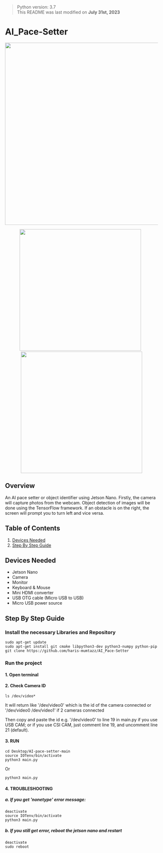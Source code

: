 > Python version: 3.7 \
This README was last modified on __July 31st, 2023__
# AI_Pace-Setter

<p align="center">
  <img width="600" src="media/result.gif">
</p>

<p align="center">
  <img width="400" src="media/Second.gif">
  &nbsp;
  <img width="400" src="media/Third.gif">
</p>


## Overview

An AI pace setter or object identifier using Jetson Nano. Firstly, the camera will capture photos from the webcam. Object detection of images will be done using the TensorFlow framework. If an obstacle is on the right, the screen will prompt you to turn left and vice versa.

## Table of Contents

1. [Devices Needed](#devices-needed)
2. [Step By Step Guide](#step-by-step-guide)

## Devices Needed

- Jetson Nano
- Camera
- Monitor
- Keyboard & Mouse
- Mini HDMI converter
- USB OTG cable (Micro USB to USB)
- Micro USB power source

## Step By Step Guide

### Install the necessary Libraries and Repository
```console
sudo apt-get update
sudo apt-get install git cmake libpython3-dev python3-numpy python-pip
git clone https://github.com/haris-mumtazz/AI_Pace-Setter
```
### Run the project
#### 1. Open terminal
   
#### 2. Check Camera ID
```console
ls /dev/video*
```
It will return like '/dev/video0' which is the id of the camera connected
or '/dev/video0 /dev/video1' if 2 cameras connected

Then copy and paste the id e.g. '/dev/video0' to line 19 in main.py if you use USB CAM;
or if you use CSI CAM, just comment line 19, and uncomment line 21 (default).

#### 3. RUN
```console
cd Desktop/AI-pace-setter-main
source IOTenv/bin/activate
python3 main.py
```
Or 
```console
python3 main.py
```

#### 4. TROUBLESHOOTING

##### a. If you get 'nonetype' error message:

```console
deactivate
source IOTenv/bin/activate
python3 main.py
```

##### b. If you still get error, reboot the jetson nano and restart
```console
deactivate
sudo reboot
```
